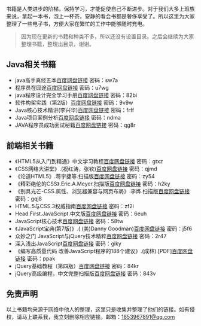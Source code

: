 书籍是人类进步的阶梯，保持学习，才能促使自己不断进步。对于我们大多上班族来说，拿起一本书，泡上一杯茶，安静的看会书都是奢侈享受了。所以这里为大家整理了一些电子书，方便大家在繁忙的工作中能够随时充电。
>因为现在更新的书籍和种类不多，所以还没有设置目录。之后会继续为大家整理书籍，整理出目录，谢谢。

## Java相关书籍
- java高手真经五本[百度网盘链接](https://pan.baidu.com/s/11qWYo_5Hg-chU1sH8Z2XoQ) 密码：sw7a
- 程序员在囧途[百度网盘链接](https://pan.baidu.com/s/18xEuDHb9tuLSeC5EQ0ZyPQ) 密码：u7wg
- java程序设计完全学习手册[百度网盘链接](https://pan.baidu.com/s/1yWXIDLb8uakab00jQ0ZUcQ) 密码：82bi
- 软件构架实践（第2版）[百度网盘链接](https://pan.baidu.com/s/1C-IT2Tjy2SFS-dotYR7vIA) 密码：9v9w
- Java核心技术精讲(李兴华)[百度网盘链接](https://pan.baidu.com/s/1--M1ZobRDDfYkfpzBNgkRQ) 密码：frff
- Java项目案例分析[百度网盘链接](https://pan.baidu.com/s/1siqJwR9j9ymA718neiqsPg) 密码：ndma
- JAVA程序员成功面试秘籍[百度网盘链接](https://pan.baidu.com/s/1XFzYgg_WWjcpd5FE-FodGA) 密码：qg8r

## 前端相关书籍
- 《HTML5从入门到精通》中文学习教程[百度网盘链接](https://pan.baidu.com/s/1C2wPwb1LtOnIgxaXrxoXGA) 密码：gtxz
- 《CSS网络大讲堂》.(祝红涛，张钦)[百度网盘链接](https://pan.baidu.com/s/1b8QJrQq9bXo8QEUMpI80rQ) 密码：qjmd
- 《论道HTML5》.蒋宇捷等.扫描版[百度网盘链接](https://pan.baidu.com/s/15IT3R1PdBaFe_ElSFigkDQ) 密码：zy54
- 《精彩绝伦的CSS》.Eric.A.Meyer.扫描版[百度网盘链接](https://pan.baidu.com/s/1mudGXJsdim6GZu-S7Zho4g) 密码：h2ky
- 《别具光芒-CSS.属性、浏览器兼容与网页布局》.李烨.扫描版[百度网盘链接](https://pan.baidu.com/s/1U0eFqKKf0maCmcgwDPbvaw) 密码：gqj8
- HTML.5与CSS.3权威指南[百度网盘链接](https://pan.baidu.com/s/1i01HeIJhkJARSjrhzUxazQ) 密码：zf2i
- Head.First.JavaScript.中文版[百度网盘链接](https://pan.baidu.com/s/1Vmr97aADJ5VBYcAoaRJmNA) 密码：6euh
- JavaScript核心技术[百度网盘链接](https://pan.baidu.com/s/1-kLj79ER9n470f9dAoH65w) 密码：58tw
- 《JavaScript宝典(第7版)》.( (美)Danny Goodman)[百度网盘链接](https://pan.baidu.com/s/1_sL2cKzIdIyN4SfvCg8-ig) 密码：j5f6
- 众妙之门 JavaScript与jQuery技术精粹[百度网盘链接](https://pan.baidu.com/s/1yBsJV4RuUoRxamqF4OOVuQ) 密码：2r47
- 深入浅出JavaScript[百度网盘链接](https://pan.baidu.com/s/1BMTQXRPoWibfIuIo-u3NxQ) 密码：giky
- 《编写高质量代码 改善JavaScript程序的188个建议》.(成林).[PDF][百度网盘链接](https://pan.baidu.com/s/1RfZvnHJPsSBPqc1SSfuvWg) 密码：ppak
- jQuery基础教程（第四版）[百度网盘链接](https://pan.baidu.com/s/1-aYrvhJiTXiyoB9q--rJUQ) 密码：84kr
- jQuery高级编程，中文完整扫描版[百度网盘链接](https://pan.baidu.com/s/1EBCKB6Yy0hhvW84tEs3zFA) 密码：843v

## 免责声明
以上书籍均来源于网络中他人的整理，这里只是收集并整理了他们的链接。如有侵权，请马上联系我，我立刻删除相应链接。邮箱：1853967891@qq.com
